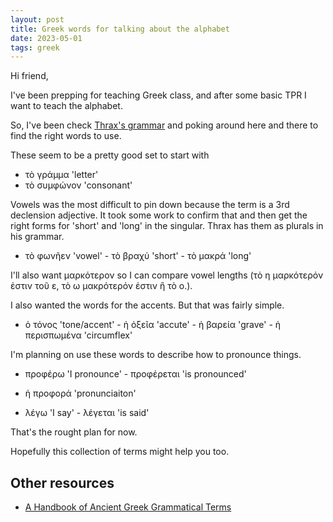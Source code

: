 ```yaml
---
layout: post
title: Greek words for talking about the alphabet
date: 2023-05-01
tags: greek
---
```


Hi friend,

I've been prepping for teaching Greek class, and after some basic TPR I want to teach the alphabet.

So, I've been check [Thrax's grammar](https://amindforlanguage.com/thrax_grammar/diglot.html) and poking around here and there to find the right words to use. 

These seem to be a pretty good set to start with 

- τὸ γράμμα 'letter'
- τὸ συμφώνον 'consonant'

Vowels was the most difficult to pin down because the term is a 3rd declension adjective. It took some work to confirm that and then get the right forms for 'short' and 'long' in the singular. Thrax has them as plurals in his grammar.

- τὸ φωνῆεν 'vowel'
      - τὸ βραχύ 'short'
      - τὸ μακρά 'long'

I'll also want μαρκότερον so I can compare vowel lengths (τὸ η μαρκότερόν ἐστιν τοῦ ε, τὸ ω μακρότερόν ἐστιν ἢ τὸ ο.). 

I also wanted the words for the accents. But that was fairly simple.

- ὁ τόνος 'tone/accent'
      - ἡ ὀξεῖα 'accute'
      - ἡ βαρεία 'grave'
      - ἡ περισπωμένα 'circumflex'

I'm planning on use these words to describe how to pronounce things.

- προφέρω 'I pronounce'
      - προφέρεται 'is pronounced'
- ἡ προφορά 'pronunciaiton'

- λέγω 'I say'
      - λέγεται 'is said'

That's the rought plan for now. 

Hopefully this collection of terms might help you too.

## Other resources

- [A Handbook of Ancient Greek Grammatical Terms](https://www.amazon.com/Handbook-Ancient-Greek-Grammatical-Terms-ebook/dp/B00CK40GR6/ref=tmm_kin_swatch_0?_encoding=UTF8&qid=&sr=)

